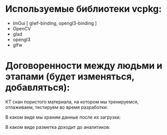 
# Используемые библиотеки vcpkg:
* ImGui \[ glwf-binding, opengl3-binding \]
* OpenCV
* glad
* opengl3
* glfw

# Договоренности между людьми и этапами (будет изменяться, добавляться):

КТ скан пористого материала, на котором мы тренируемся, отлаживаем, тестируем во время разработки:

В каком виде мы храним данные после их загрузки:

В каком виде разметка доходит до аналитиков:
